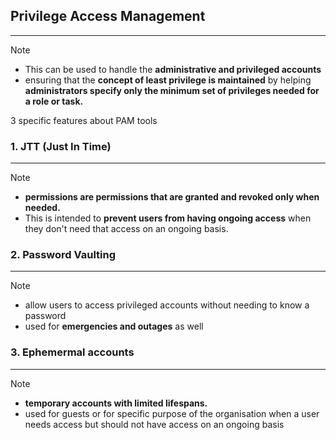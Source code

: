## Privilege Access Management
---
>[!note]
>- This can be used to handle the **administrative and privileged accounts**
>- ensuring that the **concept of least privilege is maintained** by helping **administrators specify only the minimum set of privileges needed for a role or task.**

3 specific features about PAM tools 

### 1. JTT (Just In Time)
---
>[!note]
>- **permissions are permissions that are granted and revoked only when needed.**
>- This is intended to **prevent users from having ongoing access** when they don't need that access on an ongoing basis.

### 2. Password Vaulting 
---
>[!note]
>- allow users to access privileged accounts without needing to know a password
>- used for **emergencies and outages** as well
>

### 3. Ephemermal accounts
---
>[!note]
>- **temporary accounts with limited lifespans.**
>- used for guests or for specific purpose of the organisation when a user needs access but should not have access on an ongoing basis


